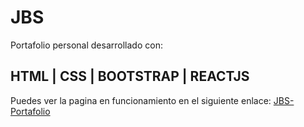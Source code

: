 # JBS
Portafolio personal desarrollado con:
## HTML | CSS | BOOTSTRAP | REACTJS
Puedes ver la pagina en funcionamiento en el siguiente enlace: [JBS-Portafolio](https://belen-sosa.github.io/JBS/)
